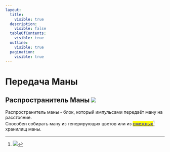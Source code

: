```yaml
---
layout:
  title:
    visible: true
  description:
    visible: false
  tableOfContents:
    visible: true
  outline:
    visible: true
  pagination:
    visible: true
---
```


# Передача Маны

## Распространитель Маны ![](https://media.discordapp.net/attachments/1125896171848732772/1129806992786063380/--1.gif)

Распространитель маны - блок, который импульсами передаёт ману на расстояние.\
Способен собирать ману из генерирующих цветов или из [<mark style="color:blue;">смежных</mark>](#user-content-fn-1)[^1] хранилищ маны.



[^1]: ![](https://media.discordapp.net/attachments/1125896171848732772/1129856983386828901/-5.png)
